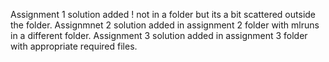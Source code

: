 Assignment 1 solution added ! not in a folder but its a bit scattered outside the folder. 
Assignmnet 2 solution added in assignment 2 folder with mlruns in a different folder. 
Assignment 3 solution added in assignment 3 folder with appropriate required files. 

